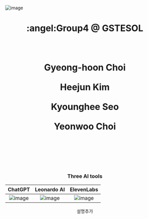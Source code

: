 ![image](https://github.com/ShieldEdu/G4/assets/162398654/7d600e34-1be8-48bc-a553-d894f80e44b5)


<div align="center">
<p align="center">

  
  <div align=center>
    <h1>:angel:Group4 @ GSTESOL
  <p>   <br>
  <p>Gyeong-hoon Choi
  <p>Heejun Kim
  <p>Kyounghee Seo
  <p>Yeonwoo Choi
  <br>
  <br>
  <br>
  <br>


</div>


<p>


### **Three AI tools**


|ChatGPT|Leonardo AI|ElevenLabs|
|:--:|:--:|:--:|
|![image](https://github.com/ShieldEdu/G4/assets/162398654/5c69852a-b528-466c-a0ca-983d8aba2f9d)|![image](https://github.com/ShieldEdu/G4/assets/162398654/2e4859fb-72c8-4ff8-9276-cdc67385f100)|![image](https://github.com/ShieldEdu/G4/assets/162398654/eec5f177-e77b-492e-ab68-7a2bcaa49cb3)|


설명추가

<br>
<br>
<br>
<br>
<br>

</p>
